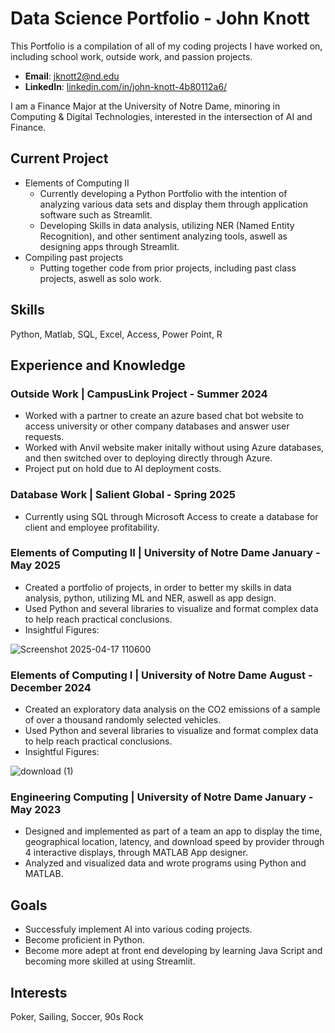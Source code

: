 # Data Science Portfolio - John Knott
This Portfolio is a compilation of all of my coding projects I have worked on, including school work, outside work, and passion projects. 

- **Email**: [jknott2@nd.edu](jknott2@nd.edu)
- **LinkedIn**: [linkedin.com/in/john-knott-4b80112a6/](https://www.linkedin.com/in/john-knott-4b80112a6/)

I am a Finance Major at the University of Notre Dame, minoring in Computing & Digital Technologies, interested in the intersection of AI and Finance.

## Current Project
   * Elements of Computing II
      -  Currently developing a Python Portfolio with the intention of analyzing various data sets and display them through application software such as Streamlit.
      -  Developing Skills in data analysis, utilizing NER (Named Entity Recognition), and other sentiment analyzing tools, aswell as designing apps through Streamlit.
   * Compiling past projects
      -  Putting together code from prior projects, including past class projects, aswell as solo work.
       

## Skills 
Python, Matlab, SQL, Excel, Access, Power Point, R

## Experience and Knowledge

### Outside Work | CampusLink Project - Summer 2024 
  - Worked with a partner to create an azure based chat bot website to access university or other company databases and answer user requests.
  - Worked with Anvil website maker initally without using Azure databases, and then switched over to deploying directly through Azure.
  - Project put on hold due to AI deployment costs.

### Database Work | Salient Global - Spring 2025
  - Currently using SQL through Microsoft Access to create a database for client and employee profitability.

### Elements of Computing II | University of Notre Dame	January - May 2025
  - Created a portfolio of projects, in order to better my skills in data analysis, python, utilizing ML and NER, aswell as app design.
  -  Used Python and several libraries to visualize and format complex data to help reach practical conclusions.
  - Insightful Figures:

    
![Screenshot 2025-04-17 110600](https://github.com/user-attachments/assets/c358cf15-57b5-45ed-a9b4-a8669d27fa4f)


### Elements of Computing I | University of Notre Dame	August - December 2024
  - Created an exploratory data analysis on the CO2 emissions of a sample of over a thousand randomly selected vehicles.
  -  Used Python and several libraries to visualize and format complex data to help reach practical conclusions.
  - Insightful Figures:


![download (1)](https://github.com/user-attachments/assets/4a91fe27-bb33-43e5-a69d-5596b2c630aa)

     
### Engineering Computing | University of Notre Dame	January - May 2023
  - Designed and implemented as part of a team an app to display the time, geographical location, latency, and download speed by provider through 4 interactive displays, through MATLAB App designer.
  - Analyzed and visualized data and wrote programs using Python and MATLAB.

## Goals 
  - Successfuly implement AI into various coding projects.
  - Become proficient in Python.
  - Become more adept at front end developing by learning Java Script and becoming more skilled at using Streamlit.

## Interests
  Poker, Sailing, Soccer, 90s Rock

